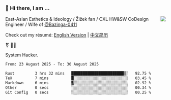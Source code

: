 ### 👋 Hi there, I am ...

<img align="right" src="https://github-readme-stats.vercel.app/api?username=vickiegpt&show_icons=true&icon_color=0366d6&bg_color=ffffff&hide_title=true" />

East-Asian Esthetics & Ideology / Žižek fan / CXL HW&SW CoDesign Engineer / Wife of [@Bazinga-0411](https://bazinga-0411.github.io/)

Check out my résumé: [English Version](http://asplos.dev/) | [中文简历](http://asplos.dev/CN.html)

⚧️ 
🏳️‍⚧️ 

System Hacker.


<!--START_SECTION:waka-->

```txt
From: 23 August 2025 - To: 30 August 2025

Rust         3 hrs 32 mins   ███████████████████████▒░   92.75 %
TeX          7 mins          █░░░░░░░░░░░░░░░░░░░░░░░░   03.45 %
Markdown     6 mins          ▓░░░░░░░░░░░░░░░░░░░░░░░░   02.92 %
Other        0 secs          ░░░░░░░░░░░░░░░░░░░░░░░░░   00.34 %
Git Config   0 secs          ░░░░░░░░░░░░░░░░░░░░░░░░░   00.25 %
```

<!--END_SECTION:waka-->
